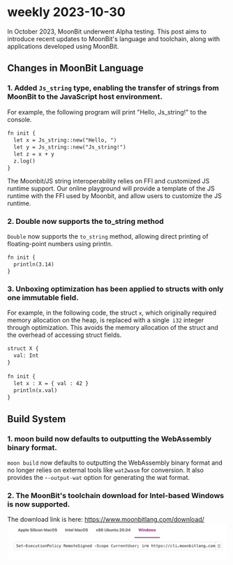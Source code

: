 # weekly 2023-10-30

In October 2023, MoonBit underwent Alpha testing. This post aims to introduce recent updates to MoonBit's language and toolchain, along with applications developed using MoonBit.

<!--truncate-->

## Changes in MoonBit Language

### 1. Added `Js_string` type, enabling the transfer of strings from MoonBit to the JavaScript host environment.

For example, the following program will print "Hello, Js_string!" to the console.

```
fn init {
  let x = Js_string::new("Hello, ")
  let y = Js_string::new("Js_string!")
  let z = x + y
  z.log()
}
```

The Moonbit/JS string interoperability relies on FFI and customized JS runtime support. Our online playground will provide a template of the JS runtime with the FFI used by Moonbit, and allow users to customize the JS runtime.

### 2. Double now supports the to_string method

`Double` now supports the `to_string` method, allowing direct printing of floating-point numbers using println.

```
fn init {
  println(3.14)
}
```

### 3. Unboxing optimization has been applied to structs with only one immutable field.

For example, in the following code, the struct `x`, which originally required memory allocation on the heap, is replaced with a single` i32` integer through optimization. This avoids the memory allocation of the struct and the overhead of accessing struct fields.

```
struct X {
  val: Int
}

fn init {
  let x : X = { val : 42 }
  println(x.val)
}
```

## Build System

### 1. moon build now defaults to outputting the WebAssembly binary format.

`moon build` now defaults to outputting the WebAssembly binary format and no longer relies on external tools like `wat2wasm` for conversion. It also provides the -`-output-wat` option for generating the wat format.

### 2. The MoonBit's toolchain download for Intel-based Windows is now supported.

The download link is here: https://www.moonbitlang.com/download/
![截屏2023-10-30 17.58.16|690x115](./windows.png)
